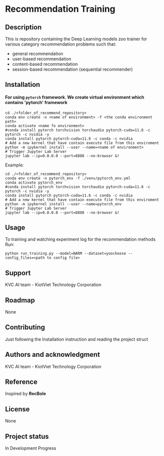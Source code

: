 # Recommendation Training


## Description

This is repository containing the Deep Learning models zoo trainer for various category recommendation problems such that:
* general recommendation
* user-based recommendation 
* content-based recommendation
* session-based recommendation (sequential recommender)

## Installation
#### For using `pytorch` framework. We create virtual environment which contains 'pytorch' framework
```commandline
cd ./<folder_of_recommend_repository>
conda env create -n <name of environment> -f <the conda environment path>
conda activate <name fo environment>
#conda install pytorch torchvision torchaudio pytorch-cuda=11.6 -c pytorch -c nvidia -y
conda install pytorch pytorch-cuda=11.6 -c conda -c nvidia
# Add a new kernel that have contain execute file from this enviroment
python -m ipykernel install --user --name=<name of environment>
# Trigger Jupyter Lab Server
jupyter lab --ip=0.0.0.0 --port=8888 --no-browser &!
```
Example:
```commandline
cd ./<folder_of_recommend_repository>
conda env create -n pytorch_env -f ./venv/pytorch_env.yml
conda activate pytorch_env
#conda install pytorch torchvision torchaudio pytorch-cuda=11.6 -c pytorch -c nvidia -y
conda install pytorch pytorch-cuda=11.6 -c conda -c nvidia
# Add a new kernel that have contain execute file from this enviroment
python -m ipykernel install --user --name=pytorch_env
# Trigger Jupyter Lab Server
jupyter lab --ip=0.0.0.0 --port=8888 --no-browser &!
```

## Usage
To training and watching experiment log for the recommendation methods
Run: 
```commandline
python run_training.py --model=NARM --dataset=yoochoose --config_files=<path to config file>
```

## Support
KVC AI team - KiotViet Technology Corporation 

## Roadmap
None

## Contributing
Just following the Installation instruction and reading the project struct  

## Authors and acknowledgment
KVC AI team - KiotViet Technology Corporation

## Reference
Inspired by **RecBole** 

## License
None

## Project status
In Development Progress